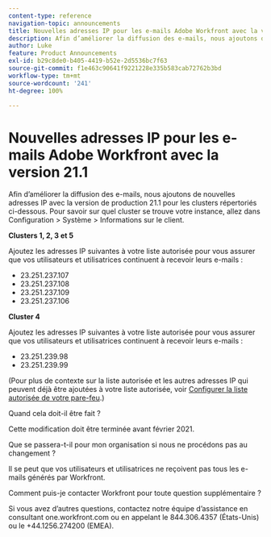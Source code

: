 ```yaml
---
content-type: reference
navigation-topic: announcements
title: Nouvelles adresses IP pour les e-mails Adobe Workfront avec la version 21.1
description: Afin d’améliorer la diffusion des e-mails, nous ajoutons de nouvelles adresses IP avec la version de production 21.1 pour les clusters répertoriés ci-dessous. Pour savoir sur quel cluster se trouve votre instance, accédez à Configuration > Système > Infos client.
author: Luke
feature: Product Announcements
exl-id: b29c8de0-b405-4419-b52e-2d5536bc7f63
source-git-commit: f1e463c90641f9221228e335b583cab72762b3bd
workflow-type: tm+mt
source-wordcount: '241'
ht-degree: 100%

---
```


# Nouvelles adresses IP pour les e-mails Adobe Workfront avec la version 21.1

Afin d’améliorer la diffusion des e-mails, nous ajoutons de nouvelles adresses IP avec la version de production 21.1 pour les clusters répertoriés ci-dessous. Pour savoir sur quel cluster se trouve votre instance, allez dans Configuration > Système > Informations sur le client.

**Clusters 1, 2, 3 et 5**

Ajoutez les adresses IP suivantes à votre liste autorisée pour vous assurer que vos utilisateurs et utilisatrices continuent à recevoir leurs e-mails :

* 23.251.237.107
* 23.251.237.108
* 23.251.237.109
* 23.251.237.106

**Cluster 4**

Ajoutez les adresses IP suivantes à votre liste autorisée pour vous assurer que vos utilisateurs et utilisatrices continuent à recevoir leurs e-mails :

* 23.251.239.98
* 23.251.239.99

(Pour plus de contexte sur la liste autorisée et les autres adresses IP qui peuvent déjà être ajoutées à votre liste autorisée, voir [Configurer la liste autorisée de votre pare-feu](../../../administration-and-setup/get-started-wf-administration/configure-your-firewall.md).)

Quand cela doit-il être fait ?

Cette modification doit être terminée avant février 2021.

Que se passera-t-il pour mon organisation si nous ne procédons pas au changement ?

Il se peut que vos utilisateurs et utilisatrices ne reçoivent pas tous les e-mails générés par Workfront.

Comment puis-je contacter Workfront pour toute question supplémentaire ?

Si vous avez d’autres questions, contactez notre équipe d’assistance en consultant one.workfront.com ou en appelant le 844.306.4357 (États-Unis) ou le +44.1256.274200 (EMEA).
